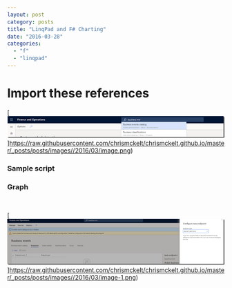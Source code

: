 ```yaml
---
layout: post
category: posts
title: "LinqPad and F# Charting"
date: "2016-03-28"
categories: 
  - "f"
  - "linqpad"
---
```


# Import these references

[![image](https://raw.githubusercontent.com/chrismckelt/chrismckelt.github.io/master/_posts/posts/images//image_thumb.png "image")]https://raw.githubusercontent.com/chrismckelt/chrismckelt.github.io/master/_posts/posts/images//2016/03/image.png)

### Sample script

<script src="https://gist.github.com/chrismckelt/7f2ec81a893e5f31d056.js"></script>

### Graph

 

[![image](https://raw.githubusercontent.com/chrismckelt/chrismckelt.github.io/master/_posts/posts/images//image_thumb-1.png "image")]https://raw.githubusercontent.com/chrismckelt/chrismckelt.github.io/master/_posts/posts/images//2016/03/image-1.png)

